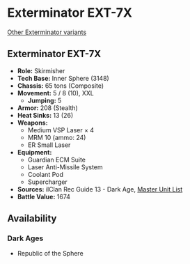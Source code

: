 # Exterminator EXT-7X

[Other Exterminator variants](../exterminator.md)

## Exterminator EXT-7X
- **Role:** Skirmisher
- **Tech Base:** Inner Sphere (3148)
- **Chassis:** 65 tons (Composite)
- **Movement:** 5 / 8 (10), XXL
  - **Jumping:** 5
- **Armor:** 208 (Stealth)
- **Heat Sinks:** 13 (26)
- **Weapons:**
  - Medium VSP Laser × 4
  - MRM 10 (ammo: 24)
  - ER Small Laser
- **Equipment:**
  - Guardian ECM Suite
  - Laser Anti-Missile System
  - Coolant Pod
  - Supercharger
- **Sources:** ilClan Rec Guide 13 - Dark Age, [Master Unit List](http://masterunitlist.info/Unit/Details/8161/exterminator-ext-7x)
- **Battle Value:** 1674

## Availability

### Dark Ages
- Republic of the Sphere

